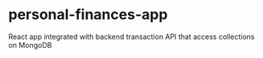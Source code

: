 # personal-finances-app
React app integrated with backend transaction API that access collections on MongoDB
